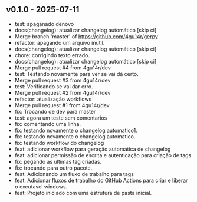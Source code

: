 ## v0.1.0 - 2025-07-11
- test: apaganado denovo
- docs(changelog): atualizar changelog automático [skip ci]
- Merge branch 'master' of https://github.com/4gu14r/gerpy
- refactor: apagando um arquivo inutil.
- docs(changelog): atualizar changelog automático [skip ci]
- chore: corrigindo texto errado.
- docs(changelog): atualizar changelog automático [skip ci]
- Merge pull request #4 from 4gu14r/dev
- test: Testando novamente para ver se vai dá certo.
- Merge pull request #3 from 4gu14r/dev
- test: Verificando se vai dar erro.
- Merge pull request #2 from 4gu14r/dev
- refactor: atualização workflows
- Merge pull request #1 from 4gu14r/dev
- fix: Trocando de dev para master
- test: agora um teste sem comentarios
- fix: comentando uma linha.
- fix: testando novamente o changelog automatico1.
- fix: testando novamente o changelog automatico.
- fix: testando workflow do changelog
- feat: adicionar workflow para geração automática de changelog
- feat: adicionar permissão de escrita e autenticação para criação de tags
- fix: pegando as ultimas tag criadas.
- fix: trocando para outro pacote.
- feat: Adicionando um fluxo de trabalho para tags
- feat: Adicionar fluxos de trabalho do GitHub Actions para criar e liberar o excutavel windows.
- feat: Projeto iniciado com uma estrutura de pasta inicial.
